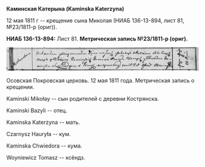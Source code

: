 **Каминская Катерына (Kaminska Katerzyna)**

12 мая 1811 г -- крещение сына Миколая (НИАБ 136-13-894, лист 81,
№23/1811-р (ориг)).

**НИАБ 136-13-894:** Лист 81. **Метрическая запись №23/1811-р (ориг).**

![](./media/3c3d7740d18738fb1b844766a02e441e4008df45.png)

Осовская Покровская церковь. 12 мая 1811 года. Метрическая запись о
крещении.

Kaminski Mikołay -- сын родителей с деревни Кострянска.

Kaminski Bazyli -- отец.

Kaminska Katerzyna -- мать.

Czarnysz Hauryła -- кум.

Kaminska Chwiedora -- кума.

Woyniewicz Tomasz -- ксёндз.
